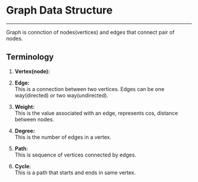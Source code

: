 #   Graph Data Structure
***
Graph is connction of nodes(vertices) and edges that connect pair of nodes.

## Terminology
1. __Vertex(node):__<br/>

2. __Edge:__ <br/>
This is a connection  between two vertices.
Edges can be one way(directed) or two way(undirected).

3. __Weight:__<br/>
This is the value associated with an edge, represents cos, distance between nodes.

4. __Degree:__<br/>
This is the number of edges in a vertex.

5. __Path__:<br/>
This is sequence of vertices connected by edges.

6. __Cycle__:<br/>
This is a path that starts and ends in same vertex.
